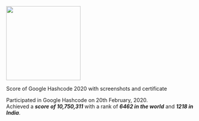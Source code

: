 <img src="https://youth-time.eu/wp-content/uploads/2018/11/d98ea41c170e6beb033f9d5b45fa992f_XL.jpg" width="200" height="200">


Score of Google Hashcode 2020 with screenshots and certificate 

Participated in Google Hashcode on 20th February, 2020.<br>
Achieved a ***score of 10,750,311*** with a rank of ***6462 in the world*** and ***1218 in India***.